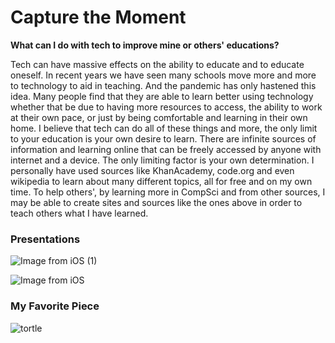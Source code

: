 # Capture the Moment

**What can I do with tech to improve mine or others' educations?**

Tech can have massive effects on the ability to educate and to educate oneself. In recent years we have seen many schools move more and more to technology to aid in teaching. And the pandemic has only hastened this idea. Many people find that they are able to learn better using technology whether that be due to having more resources to access, the ability to work at their own pace, or just by being comfortable and learning in their own home. I believe that tech can do all of these things and more, the only limit to your education is your own desire to learn. There are infinite sources of information and learning online that can be freely accessed by anyone with internet and a device. The only limiting factor is your own determination. I personally have used sources like KhanAcademy, code.org and even wikipedia to learn about many different topics, all for free and on my own time. To help others', by learning more in CompSci and from other sources, I may be able to create sites and sources like the ones above in order to teach others what I have learned.

### Presentations

![Image from iOS (1)](https://user-images.githubusercontent.com/89219634/158682147-1df9f38f-1c0a-43f7-ab2c-fc74d7e6d835.jpg)

![Image from iOS](https://user-images.githubusercontent.com/89219634/158682194-340f01c2-0dd1-48e7-9ace-f4260fcfb956.jpg)

### My Favorite Piece

![tortle](https://user-images.githubusercontent.com/89219634/158680967-70b10aba-f3f3-4728-8c6d-7e173cd78371.jpg)


